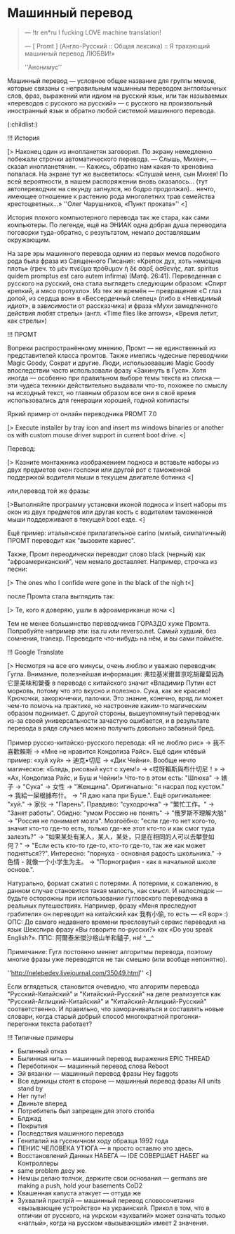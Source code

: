 Машинный перевод
================

> — !tr en*ru I fucking LOVE machine translation!
>
> — [ Promt ] (Англо-Русский :: Общая лексика) :: Я трахающий машинный перевод ЛЮБВИ!»
>
> ''Анонимус''

Машинный перевод — условное общее название для группы мемов, которые связаны с неправильным машинным переводом англоязычных слов, фраз, выражений или идиом на русский язык, или так называемых «переводов с русского на русский» — с русского на произвольный иностранный язык и обратно любой системой машинного перевода.

(:childlist:)

!!! История

[>
Наконец один из инопланетян заговорил.  По экрану немедленно побежали строчки автоматического перевода.
— Слышь, Михеич, — сказал инопланетянин. — Кажись, обратно нам какая-то хреновина попалася.
На  экране тут  же  высветилось: «Слушай меня, сын Михея! По всей вероятности, в нашем распоряжении вновь оказалось… (тут автопереводчик на  секунду запнулся, но бодро продолжал)… нечто, имеющее отношение к растению рода многолетних трав семейства крестоцветных…»
''Олег Чарушников, «Пункт проката»''
<]

История плохого компьютерного перевода так же стара, как сами компьютеры. По легенде, ещё на ЭНИАК одна добрая душа переводила поговорки туда-обратно, с результатом, немало доставлявшим окружающим.

На заре эры машинного перевода одним из первых мемов подобного рода была фраза из Священного Писания: «Крепок дух, хоть немощна плоть» (греч. τὸ μὲν πνεῦμα πρόθυμον ἡ δὲ σὰρξ ἀσθενής, лат. spiritus quidem promptus est caro autem infirma) (Матф. 26:41). Переведенная с русского на русский, она стала выглядеть следующим образом: «Спирт крепкий, а мясо протухло». Из тех же времён — превращение «С глаз долой, из сердца вон» в «Бессердечный слепец» (либо в «Невидимый идиот», в зависимости от рассказчика) и фраза «Мухи замедленного действия любят стрелы» (англ. «Time flies like arrows», «Время летит, как стрелы»)

!!! ПРОМТ


Вопреки распространённому мнению, Промт — не единственный из представителей класса промтов. Также имелись чудесные переводчики Magic Goody, Сократ и другие. Люди, использовавшие Magic Goody впоследствии часто использовали фразу «Закинуть в Гуся». Хотя иногда — особенно при правильном выборе темы текста из списка — эти чудеса техники действительно выдавали что-то, похожее по смыслу на исходный текст, но главным образом все они в своё время использовались для генерации хорошей, годной копипасты


Яркий пример от онлайн переводчика PROMT 7.0

[>
Execute installer by tray icon and insert ms windows binaries or another os with custom mouse driver support in current boot drive.
<]

Перевод:

[>
Казните монтажника изображением подноса и вставьте наборы из двух предметов окон госпожи или другой рот с таможенной поддержкой водителя мыши в текущем двигателе ботинка
<]

или,перевод той же фразы:

[>Выполняйте программу установки иконой подноса и insert наборы ms окон из двух предметов или другая кость с водителем таможенной мыши поддерживают в текущей boot езде.
<]

Ещё пример: итальянское прилагательное carino (милый, симпатичный) ПРОМТ переводит как "вызовите кариес".

Также, Промт переодически переводит слово black (черный) как "афроамериканский", чем немало доставляет. Например, строчка из песни:

[>
The ones who I confide were gone in the black of the nigh
t<]

после Промта стала выглядить так:

[>
Те, кого я доверяю, ушли в афроамериканце ночи
<]

Тем не менее большинство переводчиков ГОРАЗДО хуже Промта. Попробуйте например эти: isa.ru или reverso.net. Самый худший, без сомнения, tranexp. Переведите что-нибудь на нём, и вы сами поймёте.

!!! Google Translate


[>
Несмотря на все его минусы, очень люблю и уважаю переводчик Гугла. Внимание, полезнейшая информация: 弗拉基米爾普京吃胡蘿蔔因為它是美味和營養 в переводе с китайского значит «Владимир Путин ест морковь, потому что это вкусно и полезно». Сука, как же красиво! Крючочки, закорючечки, палочки. Это знание, конечно, вряд ли может чем-то помочь на практике, но настроение каким-то магическим образом поднимает. С другой стороны, вышеупомянутый переводчик из-за своей универсальности зачастую ошибается, и в результате перевода в ряде случаев можно получить довольно забавный бред. 

Пример русско-китайско-русского перевода: «Я не люблю рис» -> 我不喜歡賴斯 -> «Мне не нравится Кондолиза Райс». 
Ещё один клёвый пример: «хуй хуй» -> 迪克•切尼 -> «Дик Чейни». 
Вообще нечто магическое: «Блядь, рисовый куст с хуем!» -> «哎呀賴斯與布什切尼！» -> «Ах, Кондолиза Райс, и Буш и Чейни!» 
Что-то в этом есть: "Шлюха" -> 婊子 -> "Сука" -> 女性 -> "Женщина". 
Оригинально: "я насрал под кустом." -> 我給一屎根據布什。 -> "Я даю кала при Буше.". 
Ещё оригинальнее: "хуй." -> 家伙 -> "Парень". 
Правдиво: "суходрочка" -> "繁忙工作。" -> "Занят работы". 
Обидно: "умом Россию не понять" -> "俄罗斯不理解大脑" -> "Россия не понимает мозга". 
Мозгоёбно: "если где-то нет кого-то, значит кто-то где-то есть, только где-же этот кто-то и как смог туда залезть?" -> "如果某处有某人，某人，某处，只是在相同的人可以去攀登如何？" -> "Если есть кто-то где-то, кто-то где-то, так же как может подняться??". 
Интересно: "порнуха - основная радость школьника." -> 色情 - 就像一个小学生为主。 -> "Порнография - как в начальной школе основе.". 

Натурально, формат сжатия с потерями. А потерями, к сожалению, в данном случае становится такая малость, как смысл. И напоследок — будьте осторожны при использовании гугловского переводчика в реальных путешествиях. Например, фразу «Меня преследуют грабители» он переводит на китайский как 我有小偷, то есть — «Я вор» :) ОПС: До самого недавнего времени пресловутый сервис переводил на язык Шекспира фразу «Вы говорите по-русски?» как «Do you speak English?». ППС: 阿爾泰米傑沙格山羊和驢子, ня! ^__^ 

Примечание: Гугл постоянно меняет алгоритмы перевода, поэтому многие фразы уже переводятся не так смешно (или вообще непонятно).

''http://nelebedev.livejournal.com/35049.html''
<]

Если вглядеться, становится очевидно, что алгоритм перевода "Русский-Китайский" и "Китайский-Русский" на деле реализуется как "Русский-Аглицкий-Китайский" и "Китайский-Аглицкий-Русский" соответственно. И правильно, что заморачиваться и составлять новые словари, когда старый добрый способ многократной прогонки-перегонки текста работает?

!!! Типичные примеры

* Былинный отказ
* Былинная нить — машинный перевод выражения EPIC THREAD
* Переботинок — машинный перевод слова Reboot
* Эй вязанки — машинный перевод фразы Hey faggots
* Все единицы стоят в стороне — машинный перевод фразы All units stand by
* Нет пути!
* Двиньте вперед
* Потребитель был запрещен для этого столба
* Блджад
* Покрытия
* Последствия машинного перевода
* Гениталий на гусеничном ходу образца 1992 года
* ПЕНИС ЧЕЛОВЕКА УТЮГА — я просто оставлю это здесь.
* Восстановлений Данных НАБЕГА — IDE СОВЕРШАЕТ НАБЕГ на Контроллеры
* same problem десу же.
* Немцы делаю толчок, держите свои основания — germans are making a push, hold your basements CoD2
* Квашенная капуста атакует — оттуда же
* Зухвалий пристрій — машинный перевод словосочетания «вызывающее устройство» на украинский. Прикол в том, что в отличии от русского, на укрском «зухвалий» может означать только «наглый», когда на русском «вызывающий» имеет 2 значения.
